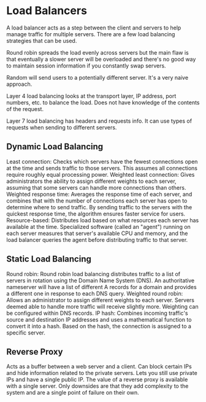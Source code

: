 # Load Balancers
A load balancer acts as a step between the client and servers to help manage
traffic for multiple servers. There are a few load balancing strategies that can
be used.

Round robin spreads the load evenly across servers but the main flaw is that eventually
a slower server will be overloaded and there's no good way to maintain session
information if you constantly swap servers.

Random will send users to a potentially different server. It's a very naive approach.

Layer 4 load balancing looks at the transport layer, IP address, port numbers, etc.
to balance the load. Does not have knowledge of the contents of the request.

Layer 7 load balancing has headers and requests info. It can use types of requests
when sending to different servers.

## Dynamic Load Balancing

Least connection: Checks which servers have the fewest connections open at the
time and sends traffic to those servers. This assumes all connections require
roughly equal processing power.
Weighted least connection: Gives administrators the ability to assign different
weights to each server, assuming that some servers can handle more connections
than others.
Weighted response time: Averages the response time of each server, and combines
that with the number of connections each server has open to determine where to
send traffic. By sending traffic to the servers with the quickest response time,
the algorithm ensures faster service for users.
Resource-based: Distributes load based on what resources each server has
available at the time. Specialized software (called an "agent") running on each
server measures that server's available CPU and memory, and the load balancer
queries the agent before distributing traffic to that server.

## Static Load Balancing

Round robin: Round robin load balancing distributes traffic to a list of servers
in rotation using the Domain Name System (DNS). An authoritative nameserver will
have a list of different A records for a domain and provides a different one in
response to each DNS query.
Weighted round robin: Allows an administrator to assign different weights to
each server. Servers deemed able to handle more traffic will receive slightly
more. Weighting can be configured within DNS records.
IP hash: Combines incoming traffic's source and destination IP addresses and
uses a mathematical function to convert it into a hash. Based on the hash, the
connection is assigned to a specific server.

## Reverse Proxy

Acts as a buffer between a web server and a client. Can block certain IPs and hide
information related to the private servers. Lets you still use private IPs and
have a single public IP. The value of a reverse proxy is available with a single
server. Only downsides are that they add complexity to the system and are a single
point of failure on their own.

